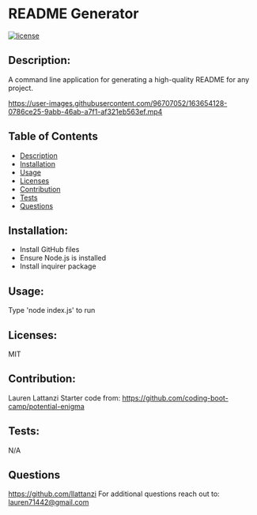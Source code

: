 # README Generator
  [![license](https://img.shields.io/badge/license-MIT-blue)](https://shields.io)

  ## Description:
  A command line application for generating a high-quality README for any project.


https://user-images.githubusercontent.com/96707052/163654128-0786ce25-9abb-46ab-a7f1-af321eb563ef.mp4


  ## Table of Contents 
  - [Description](#description)
  - [Installation](#installation)
  - [Usage](#usage)
  - [Licenses](#licenses)
  - [Contribution](#contribution)
  - [Tests](#tests)
  - [Questions](#questions)

  ## Installation:
  - Install GitHub files
  - Ensure Node.js is installed
  - Install inquirer package

  ## Usage:
  Type 'node index.js' to run

  ## Licenses:
  MIT

  ## Contribution:
  Lauren Lattanzi
  Starter code from: https://github.com/coding-boot-camp/potential-enigma

  ## Tests:
  N/A

  ## Questions
  https://github.com/llattanzi
  For additional questions reach out to: lauren71442@gmail.com

